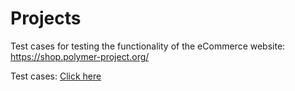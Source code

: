 # Projects
Test cases for testing the functionality of the eCommerce website: https://shop.polymer-project.org/

Test cases: [Click here](https://docs.google.com/spreadsheets/d/1jDyEX40qKF2tGFQMpngKFQ9DbOEHLuIdkI5vmtV2FzU/edit?usp=sharing)
